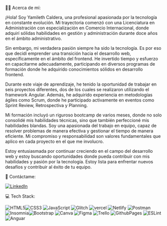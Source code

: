
👩‍💻 Acerca de mí:

¡Hola! Soy Yamileth Caldera, una profesional apasionada por la tecnología en constante evolución. Mi trayectoria comenzó con una Licenciatura en Administración con especialización en Comercio Internacional, donde adquirí sólidas habilidades en gestión y administración durante doce años en el ámbito administrativo.

Sin embargo, mi verdadera pasión siempre ha sido la tecnología. Es por eso que decidí emprender una transición hacia el desarrollo web, específicamente en el ámbito del frontend. He invertido tiempo y esfuerzo en capacitarme adecuadamente, participando en diversos programas de formación donde he adquirido conocimientos sólidos en desarrollo frontend.

Durante este viaje de aprendizaje, he tenido la oportunidad de trabajar en seis proyectos diferentes, dos de los cuales se realizaron utilizando el framework Angular. Además, he adquirido experiencia en metodologías ágiles como Scrum, donde he participado activamente en eventos como Sprint Review, Retrospectiva y Planning.

Mi formación incluyó un riguroso bootcamp de varios meses, donde no solo consolidé mis habilidades técnicas, sino que también perfeccioné mis habilidades blandas. Soy una apasionada del trabajo en equipo, capaz de resolver problemas de manera efectiva y gestionar el tiempo de manera eficiente. Mi compromiso y responsabilidad son valores fundamentales que aplico en cada proyecto en el que me involucro.

Estoy entusiasmada por continuar creciendo en el campo del desarrollo web y estoy buscando oportunidades donde pueda contribuir con mis habilidades y pasión por la tecnología. Estoy lista para enfrentar nuevos desafíos y contribuir al éxito de tu equipo.

💼 Contáctame:

[![LinkedIn](https://img.shields.io/badge/LinkedIn-%230077B5.svg?logo=linkedin&logoColor=white)](https://www.linkedin.com/in/yamilethcaldera/)


💻 Tech Stack:

![HTML5](https://img.shields.io/badge/html5-%23E34F26.svg?style=flat&logo=html5&logoColor=white)![CSS3](https://img.shields.io/badge/css3-%231572B6.svg?style=flat&logo=css3&logoColor=white) ![JavaScript](https://img.shields.io/badge/javascript-%23323330.svg?style=flat&logo=javascript&logoColor=%23F7DF1E)  ![Glitch](https://img.shields.io/badge/glitch-%233333FF.svg?style=flat&logo=glitch&logoColor=white) ![vercel](https://img.shields.io/badge/vercel-%23000000.svg?style=flat&logo=vercel&logoColor=#00C7B7)
 ![Netlify](https://img.shields.io/badge/netlify-%23000000.svg?style=flat&logo=netlify&logoColor=#00C7B7)  ![Postman](https://img.shields.io/badge/Postman-FF6C37?style=flat&logo=postman&logoColor=white) ![Insomnia](https://img.shields.io/badge/Insomnia-black?style=flat&logo=insomnia&logoColor=5849BE)![Bootstrap](https://img.shields.io/badge/bootstrap-%238511FA.svg?style=flat&logo=bootstrap&logoColor=white) ![Canva](https://img.shields.io/badge/Canva-%2300C4CC.svg?style=flat&logo=Canva&logoColor=white)  ![Figma](https://img.shields.io/badge/figma-%23F24E1E.svg?style=flat&logo=figma&logoColor=white) ![Trello](https://img.shields.io/badge/Trello-%23026AA7.svg?style=flat&logo=Trello&logoColor=white) 
![GithubPages](https://img.shields.io/badge/github%20pages-121013?style=flat&logo=github&logoColor=white) 
 ![ESLint](https://img.shields.io/badge/ESLint-4B3263?style=flat&logo=eslint&logoColor=white) ![Anguar](https://img.shields.io/badge/angular-%23E34F26.svg?style=flat&logo=angular&logoColor=white) 
